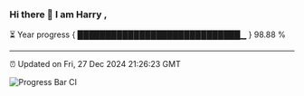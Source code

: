 ### Hi there 👋 I am Harry , 

⏳ Year progress { █████████████████████████████▁ } 98.88 %

---

⏰ Updated on Fri, 27 Dec 2024 21:26:23 GMT

![Progress Bar CI](https://github.com/duykhang68/duykhang68/workflows/Progress%20Bar%20CI/badge.svg)
